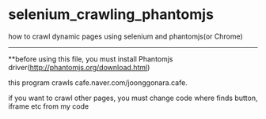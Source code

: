 # selenium_crawling_phantomjs
how to crawl dynamic pages using selenium and phantomjs(or Chrome)

---

**before using this file, you must install Phantomjs driver(http://phantomjs.org/download.html)

this program crawls cafe.naver.com/joonggonara.cafe.

if you want to crawl other pages, you must change code where finds button, iframe etc from my code
